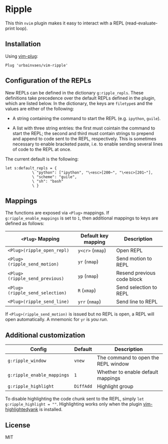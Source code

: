 # Ripple

This thin `nvim` plugin makes it easy to interact with a REPL (read-evaluate-print loop).

## Installation

Using [vim-plug](https://github.com/junegunn/vim-plug):

```vim
Plug 'urbainvaes/vim-ripple'
```

## Configuration of the REPLs

New REPLs can be defined in the dictionary `g:ripple_repls`.
These definitions take precedence over the default REPLs defined in the plugin,
which are listed below.
In the dictionary, the keys are `filetype`s
and the values are either of the following:

- A string containing the command to start the REPL (e.g. `ipython`, `guile`).

- A list with three string entries:
the first must cointain the command to start the REPL;
the second and third must contain strings to prepend and append to code sent to the REPL,
respectively.
This is sometimes necessary to enable bracketed paste,
i.e. to enable sending several lines of code to the REPL at once.

The current default is the following:
```vim
let s:default_repls = {
            \ "python": ["ipython", "\<esc>[200~", "\<esc>[201~"],
            \ "scheme": "guile",
            \ "sh": "bash"
            \ }
```

## Mappings

The functions are exposed via `<Plug>` mappings.
If `g:ripple_enable_mappings` is set to `1`,
then additional mappings to keys are defined as follows:

| `<Plug>` Mapping                | Default key mapping | Description                |
| -----------------------------   | ------------------- | -----------                |
| `<Plug>(ripple_open_repl)`      | `y<cr>` (`nmap`)    | Open REPL                  |
| `<Plug>(ripple_send_motion)`    | `yr` (`nmap`)       | Send motion to REPL        |
| `<Plug>(ripple_send_previous)`  | `yp` (`nmap`)       | Resend previous code block |
| `<Plug>(ripple_send_selection)` | `R` (`xmap`)        | Send selection to REPL     |
| `<Plug>(ripple_send_line)`      | `yrr` (`nmap`)      | Send line to REPL          |

If `<Plug>(ripple_send_motion)` is issued but no REPL is open,
a REPL will open automatically.
A mnemonic for `yr` is *you run*.

## Additional customization

| Config                     | Default   | Description                         |
| ------                     | -------   | -----------                         |
| `g:ripple_window`          | `vnew`    | The command to open the REPL window |
| `g:ripple_enable_mappings` | `1`       | Whether to enable default mappings  |
| `g:ripple_highlight`       | `DiffAdd` | Highlight group                     |

To disable highlighting the code chunk sent to the REPL, simply `let g:ripple_highlight = ""`.
Highlighting works only when the plugin [vim-highlightedyank](https://github.com/machakann/vim-highlightedyank) is installed.

## License

MIT
